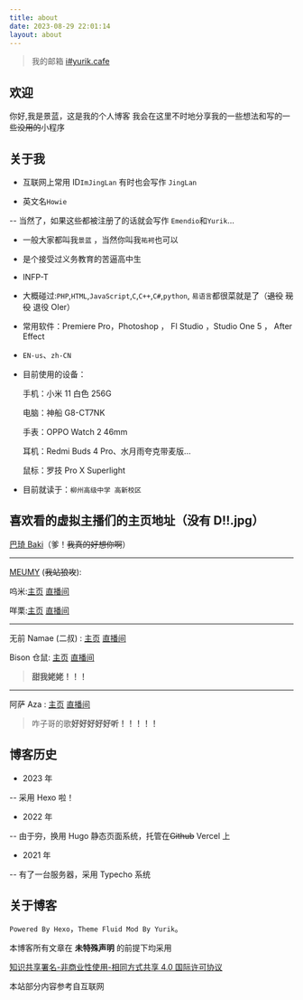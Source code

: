 ```yaml
---
title: about
date: 2023-08-29 22:01:14
layout: about
---
```


> 我的邮箱 [i#yurik.cafe](mailto:i@yurik.cafe)

## 欢迎

你好,我是景蓝，这是我的个人博客
我会在这里不时地分享我的一些想法和写的一些~~没用的~~小程序

## 关于我

-   互联网上常用 ID`ImJingLan` 有时也会写作 `JingLan`

-   英文名`Howie`

-- 当然了，如果这些都被注册了的话就会写作 `Emendio`和`Yurik`...

-   一般大家都叫我`景蓝` ，当然你叫我`祐袔`也可以

-   是个接受过义务教育的苦逼高中生

-   INFP-T

-   大概碰过:`PHP`,`HTML`,`JavaScript`,`C`,`C++`,`C#`,`python`, `易语言`都很菜就是了（~~退役~~ ~~现役~~ 退役 OIer）

-   常用软件：Premiere Pro，Photoshop ， Fl Studio ，Studio One 5 ， After Effect

-   `EN-us`、`zh-CN`

-   目前使用的设备：

    手机：小米 11 白色 256G

    电脑：神船 G8-CT7NK

    手表：OPPO Watch 2 46mm

    耳机：Redmi Buds 4 Pro、水月雨夸克带麦版...

    鼠标：罗技 Pro X Superlight

-   目前就读于：`柳州高级中学 高新校区`

## 喜欢看的虚拟主播们的主页地址（没有 D!!.jpg）

[巴琦 Baki](https://space.bilibili.com/1588646945)（爹！~~我真的好想你啊~~）

---

[MEUMY](https://meumy.club/#/) (~~我站狼攻~~):

呜米:[主页](https://space.bilibili.com/617459493) [直播间](https://live.bilibili.com/22384516)

咩栗:[主页](https://space.bilibili.com/745493/) [直播间](https://live.bilibili.com/8792912)

---

无前 Namae (二叔) : [主页](https://space.bilibili.com/29080) [直播间](https://live.bilibili.com/12576972)

Bison 仓鼠: [主页](https://space.bilibili.com/136107) [直播间](http://live.bilibili.com/77386)

> **甜我姥姥！！！**

---

阿萨 Aza : [主页](https://space.bilibili.com/480680646) [直播间](https://live.bilibili.com/21696950)

> 咋子哥的歌**好好好好好听！！！！！**

## 博客历史

-   2023 年

-- 采用 Hexo 啦！

-   2022 年

-- 由于~~穷~~，换用 Hugo 静态页面系统，托管在~~Github~~ Vercel 上

-   2021 年

-- 有了一台服务器，采用 Typecho 系统

## 关于博客

`Powered By Hexo`，`Theme Fluid Mod By Yurik`。

本博客所有文章在 **未特殊声明** 的前提下均采用

[知识共享署名-非商业性使用-相同方式共享 4.0 国际许可协议](http://creativecommons.org/licenses/by-nc-sa/4.0/)

本站部分内容参考自互联网
